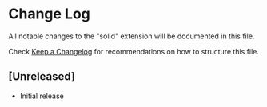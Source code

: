 # Change Log

All notable changes to the "solid" extension will be documented in this file.

Check [Keep a Changelog](http://keepachangelog.com/) for recommendations on how to structure this file.

## [Unreleased]

- Initial release
